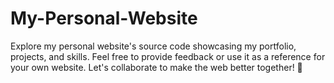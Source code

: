 # My-Personal-Website
Explore my personal website's source code showcasing my portfolio, projects, and skills. Feel free to provide feedback or use it as a reference for your own website. Let's collaborate to make the web better together! 🚀
